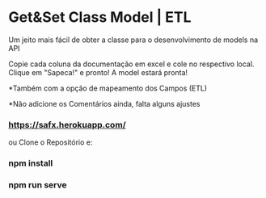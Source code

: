 # Get&Set  Class Model | ETL 
Um jeito mais fácil de obter a classe para o desenvolvimento de models na API

Copie cada coluna da documentação em excel e cole no respectivo local.
Clique em "Sapeca!" e pronto! 
A model estará pronta!

*Também com a opção de mapeamento dos Campos (ETL)

*Não adicione os Comentários ainda, falta alguns ajustes
### https://safx.herokuapp.com/ 
ou Clone o Repositório e:
### npm install
### npm run serve
